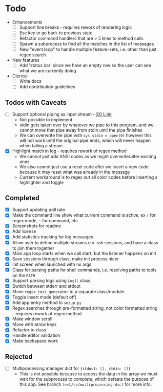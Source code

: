 # Todo

- Enhancements
  - [ ] Support line breaks - requires rework of rendering logic
  - [ ] Esc key to go back to previous state
  - [ ] Refactor command handlers that are > 5 lines to method calls
  - [ ] Spawn a subprocess to find all the matches in the list of messages
  - [ ] New "event loop" to handle multiple feature-sets, i.e. other than just regex search
- New features
  - [ ] Add 'status bar' since we have an empty row so the user can see what we are currently doing
- Clerical
  - [ ] Write docs
  - [ ] Add contribution guidelines

## Todos with Caveats

- [ ] Support optional piping as input stream - [SO Link](https://stackoverflow.com/questions/1450393/how-do-you-read-from-stdin)
  - Not possible to implement
  - stdin gets taken over by whatever we pipe to this program, and we cannot move that pipe away from stdin until the pipe finishes
  - We can overwrite the pipe with `sys.stdin = open(0)` however this will not work until the original pipe ends, which will never happen when tailing a stream
- [x] Highlight match in log - requires rework of regex method
  - We cannot just add ANSI codes as we might overwrite/alter existing ones
  - We also cannot just use a reset code after we insert a new code because it may reset what was already in the message
  - Current workaround is to regex out all color codes before inserting a highlighter and toggle

## Completed

- [x] Support updating poll rate
- [x] Make the command line show what current command is active, ex `/` for regex mode, `:` for command, etc
- [x] Screenshots for readme
- [x] Add license
- [x] Add statistics tracking for log messages
- [x] Allow user to define multiple streams e.x. `ssh` sessions, and have a class to join them together
- [x] Main app loop starts when we call start, but the listener happens on init
- [x] Save sessions through class, make init process nicer
- [x] Init screen when launched with no args
- [x] Class for parsing paths for shell commands, i.e. resolving paths to tools on the `PATH`
- [x] Support parsing logs using `Log()` class
- [x] Switch between stderr and stdout
- [x] Move `regex_test_generator` to a separate class/module
- [x] Toggle insert mode (default off)
- [x] Add app entry method to `setup.py`
- [x] Regex searches through pre-formatted string, not color formatted string - requires rework of regex method
- [x] Make window scroll
- [x] Move with arrow keys
- [x] Refactor to class
- [x] Handle editor validation
- [x] Make backspace work

## Rejected

- [ ] Multiprocessing manager dict for `{stdout: [], stdin: []}`
  - This is not possible because to access the data in the array we must wait for the subprocess to complete, which defeats the purpose of this app. See branch `test/cs/multiprocessing-dict` for more info.
